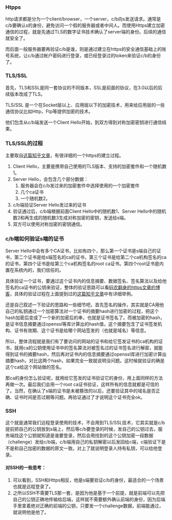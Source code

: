 ### Htpps

http请求都是分为一个client/browser，一个server，c/b向s发送请求。通常是c/b要确认s的身份，避免访问一个假的服务器或者中间人。而使用Https建立加密通信的过程，就是先通过TLS的数字证书技术确认了server端的身份。后续的通信就安全了。

而后面一般服务器要再验证c/b是谁，则是通过建立在https的安全通信基础上的账号系统，让c/b通过帐户密码进行登录，或已经登录过的token来验证c/b的身份了。



### TLS/SSL

首先，TLS和SSL是同一套协议的不同版本，SSL是前面的协议，在3.0以后的后续版本改成了TLS。

TLS/SSL 是一个在Socket层以上、应用层以下的加密技术，用来给应用层的一些通信协议比如Http，Ftp等提供加密的技术。

他们包含从c/b端发送一个Client Hello开始，到双方得到对称加密密钥进行通信结束。



### TLS/SSL的过程

主要取自[这篇知乎文章](https://zhuanlan.zhihu.com/p/75461564)，有很详细的一个https的建立过程。

1. Client Hello，主要是携带自己使用的TLS版本、支持的加密套件和一个随机数1。
2. Server Hello，会包含几个部分数据：
   1. 服务器会在c/b发过来的加密套件中选择使用的一个加密套件
   2. 几个ca证书
   3. 一个随机数2。
3. c/b端验证Server Hello发过来的证书
4. 验证通过后，c/b端根据前面Client Hello中的随机数1、Server Hello中的随机数2和再生成的随机数3生成对称加密的密钥，发送给s端。
5. 双方可以使用对称加密的密钥通信。



### c/b端如何验证s端的证书

Server Hello中会有多个CA证书，比如有四个，那么第一个证书是s端自己的证书，第二个证书是给s端签名的ca的证书，第三个证书是给第二个ca机构签名的ca的证书，第四个证书是给第三个ca机构签名的root ca证书。第四个root证书是内置在系统内的，我们信任的。

具体验证一个证书，要通过这个证书内的信息摘要、数据签名、签名算法以及给他签名的ca证书的公钥来验证，整体的验证思路可以看[码农翻身的https文章的博客](https://blog.csdn.net/coderising/article/details/100021384)，具体的验证过程在上面提到过的[这篇知乎文章](https://zhuanlan.zhihu.com/p/75461564)中有详细举例。

还是自己叙述一下验证的思路和一些细节吧，首先签名的操作，其实就是CA用他自己的私钥通过一个加密算法对一个证书的摘要hash进行加密的过程，把这个hash加密后变成了一个新的加密后的串，也就是证书签名了。而被加密的hash，是证书信息摘要通过openssl等库计算出的hash值，这个摘要包含了证书签发机构、证书有效期、这个证书是给哪个网站签发的（也就是域名）等信息。

所以，整体流程就是我们有了要访问的网站的证书和给它签发证书的ca机构的证书，就用ca的公钥使用证书中的签名算法对被签名过的证书签名进行解密，就能得到证书的摘要hash，然后再对证书内的信息摘要通过openssl库进行加密计算出摘要hash，对比这两个hash，如果完全一致就说明没问题。这时候就验证的确是这个ca给这个网站做的签名。

那ca的身份怎么验证呢，就用给它签发的证书验证它的身份，用上面同样的方法再做一次。最后我们会用一个root ca证书验证，这样所有的信息就都是可信的了。当然，在确认了s端的证书是未被篡改的以后，还要验证其中的域名是否正确、证书时间是否过期等问题。再验证通过了才说明这个证书完全ok。



### SSH

这个就是通常我们远程登录使用的技术，不会用到TLS/SSL技术，它其实就是c/b提前把自己的公钥放到s端上，然后等c/b要登录的时候，发自己的公钥过去，服务端找这个公钥就知道是谁要登录，然后会用找到的这个公钥加密一段数据（challenge）发给c/b端，c/b端用自己的私钥解密以后发回给c端，c端验证下是不是和自己加密的数据的原文一致。对上了就说明登录人持有私钥，可以给他登录。

#### 对SSH的一些思考：

1. 可以看到，SSH和Https相反，他是s端要验证c/b的身份，最适合的一个场景也就是远程登录了。
2. 之所以SSH不需要TLS那一套，是因为他是基于一个前提，就是前端可以先把自己的公钥正确地传输给后端，这样就不需要额外确认前端的身份，因为后端手里拿着绝对正确的前端的公钥，只要发一个challenge数据，前端能通过，就说明他是他了。

